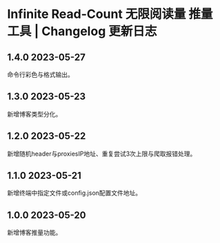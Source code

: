 # Infinite Read-Count 无限阅读量 推量工具 | Changelog 更新日志

## 1.4.0 2023-05-27

命令行彩色与格式输出。

## 1.3.0 2023-05-23

新增博客类型分化。

## 1.2.0 2023-05-22

新增随机header与proxiesIP地址、重复尝试3次上限与爬取报错处理。

## 1.1.0 2023-05-21

新增终端中指定文件或config.json配置文件地址。

## 1.0.0 2023-05-20

新增博客推量功能。
